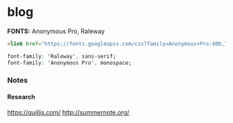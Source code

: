 # blog

**FONTS:** Anonymous Pro, Raleway

```html
<link href="https://fonts.googleapis.com/css?family=Anonymous+Pro:400,700|Raleway:200,500,700&amp;subset=latin-ext" rel="stylesheet">
```
```css
font-family: 'Raleway', sans-serif;
font-family: 'Anonymous Pro', monospace;
```

### Notes

#### Research
https://quilljs.com/
http://summernote.org/
